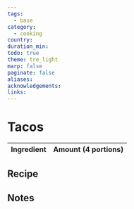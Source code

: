 ```yaml
---
tags:
  - base
category:
  - cooking
country: 
duration_min: 
todo: true
theme: tre_light
marp: false
paginate: false
aliases: 
acknowledgements: 
links:
---
```



# Tacos

|Ingredient|Amount (4 portions)|
| :- | :- |

## Recipe

## Notes
